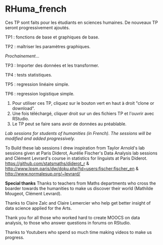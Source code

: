 # RHuma_french

Ces TP sont faits pour les étudiants en sciences humaines. De nouveaux TP seront progressivement ajoutés.

TP1 : fonctions de base et graphiques de base.

TP2 : maîtriser les paramètres graphiques.

*Prochainement*...

TP3 : Importer des données et les transformer.

TP4 : tests statistiques.

TP5 : regression linéaire simple.

TP6 : regression logistique simple.


1) Pour utiliser ces TP, cliquez sur le bouton vert en haut à droit "clone or download".
2) Une fois téléchargé, cliquer droit sur un des fichiers TP et l'ouvrir avec RStudio. 
3) Le TP peut se faire sans avoir de données au préablable. 



*Lab sessions for students of humanities (in French). The sessions will be modified and added progressively.*

To Build these lab sessions I drew inspiration from Taylor Arnold's lab sessions given at Paris Diderot, Aurélie Fischer's Data Analysis lab sessions and Clément Levrard's course in statistics for linguists at Paris Diderot.
https://github.com/statsmaths/diderot_r  & http://www.lpsm.paris/dw/doku.php?id=users:fischer:fischer_en & http://www.normalesup.org/~levrard/


**Special thanks**
Thanks to teachers from Maths departments who cross the boarder towards the humanities to make us discover their world (Mathilde Mougeot, Clément Levrard).

Thanks to Claire Zalc and Claire Lemercier who help get better insight of data science applied for the Arts.

Thank you for all those who worked hard to create MOOCS on data analysis, to those who answer questions in forums on RStudio.

Thanks to Youtubers who spend so much time making videos to make us progress.

